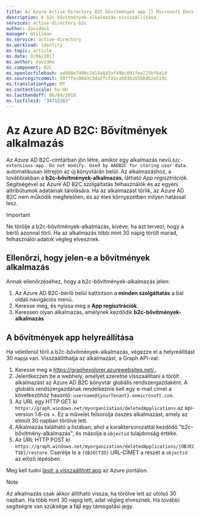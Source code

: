 ```yaml
---
title: Az Azure Active Directory B2C bővítmények app |} Microsoft Docs
description: A b2c-bővítmények-alkalmazás visszaállítása.
services: active-directory-b2c
author: davidmu1
manager: mtillman
ms.service: active-directory
ms.workload: identity
ms.topic: article
ms.date: 9/06/2017
ms.author: davidmu
ms.component: B2C
ms.openlocfilehash: ad908e7408c2d14a843af49bc091fea725bfba1d
ms.sourcegitcommit: 59fffec8043c3da2fcf31ca5036a55bbd62e519c
ms.translationtype: MT
ms.contentlocale: hu-HU
ms.lasthandoff: 06/04/2018
ms.locfileid: "34712283"
---
```

# <a name="azure-ad-b2c-extensions-app"></a>Az Azure AD B2C: Bővítmények alkalmazás

Az Azure AD B2C-címtárban jön létre, amikor egy alkalmazás nevű `b2c-extensions-app. Do not modify. Used by AADB2C for storing user data.` automatikusan létrejön az új könyvtárán belül. Az alkalmazáshoz, a továbbiakban a **b2c-bővítmények-alkalmazás**, látható *App regisztrációk*. Segítségével az Azure AD B2C szolgáltatás felhasználók és az egyéni attribútumok adatainak tárolására. Ha az alkalmazást törlik, az Azure AD B2C nem működik megfelelően, és az éles környezetben milyen hatással lesz.

> [!IMPORTANT]
> Ne törölje a b2c-bővítmények-alkalmazás, kivéve, ha azt tervezi, hogy a bérlő azonnal törli. Ha az alkalmazás több mint 30 napig törölt marad, felhasználói adatok végleg elvesznek.

## <a name="verifying-that-the-extensions-app-is-present"></a>Ellenőrzi, hogy jelen-e a bővítmények alkalmazás

Annak ellenőrzéséhez, hogy a b2c-bővítmények-alkalmazás jelen:

1. Az Azure AD B2C-bérlő belül kattintson a **minden szolgáltatás** a bal oldali navigációs menü.
1. Keresse meg, és nyissa meg a **App regisztrációk**.
1. Keressen olyan alkalmazás, amelynek kezdődik **b2c-bővítmények-alkalmazás**

## <a name="recover-the-extensions-app"></a>A bővítmények app helyreállítása

Ha véletlenül törli a b2c-bővítmények-alkalmazás, végezze el a helyreállítást 30 napja van. Visszaállíthatja az alkalmazást, a Graph API-val:

1. Keresse meg a [ https://graphexplorer.azurewebsites.net/ ](https://graphexplorer.azurewebsites.net/).
1. Jelentkezzen be a webhely, amelyet szeretne visszaállítani a törölt alkalmazást az Azure AD B2C könyvtár globális rendszergazdaként. A globális rendszergazdának rendelkeznie kell egy e-mail címet a következőhöz hasonló: `username@{yourTenant}.onmicrosoft.com`.
1. Az URL egy HTTP GET ki `https://graph.windows.net/myorganization/deletedApplications` az api-version 1.6-os =. Ez a művelet felsorolja összes alkalmazást, amely az elmúlt 30 napban törölve lett.
1. Alkalmazás található a listában, ahol a karaktersorozattal kezdődő "b2c-bővítmény-alkalmazás", és másolja a `objectid` tulajdonság értéke.
1. Az URL HTTP POST ki `https://graph.windows.net/myorganization/deletedApplications/{OBJECTID}/restore`. Cserélje le a `{OBJECTID}` URL-CÍMÉT a részét a `objectid` az előző lépésben. 

Meg kell tudni [lásd: a visszaállított app](#verifying-that-the-extensions-app-is-present) az Azure portálon.

> [!NOTE]
> Az alkalmazás csak akkor állítható vissza, ha törölve lett az utolsó 30 napban. Ha több mint 30 napig lett, adat végleg elvesznek. Ha további segítségre van szüksége a fájl egy támogatási jegy.